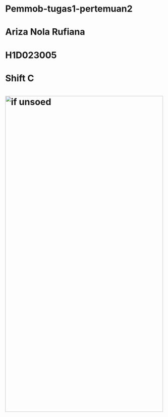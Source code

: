 # Pemmob-tugas1-pertemuan2
# Ariza Nola Rufiana
# H1D023005
# Shift C
# <img width="500" height="1000" alt="if unsoed" src="https://github.com/user-attachments/assets/33dd205f-05d5-4610-bf8d-cc2c242c7877" />
